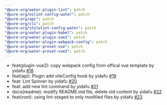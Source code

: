 ```yaml
---
"@pure-org/water-plugin-lint": patch
"@pure-org/eslint-config-water": patch
"@pure-org/api": patch
"@pure-org/cli": patch
"@pure-org/stylelint-config-water": patch
"@pure-org/water-plugin-babel": patch
"@pure-org/water-plugin-vue2": patch
"@pure-org/water-plugin-webpack-config": patch
"@pure-org/water-preset-vue": patch
"@pure-org/water-preset-vue2": patch
---
```


+ feat(plugin-vue2): copy webpack config from offical vue template by yidafu [#18](https://github.com/yidafu/pure-water/pull/18)
+ feat(api): Plugin add viteConfig hook by yidafu [#19](https://github.com/yidafu/pure-water/pull/19)
+ feat: Lint Spinner by yidafu [#20](https://github.com/yidafu/pure-water/pull/20)
+ feat: add new lint command by yidafu [#21](https://github.com/yidafu/pure-water/pull/21)
+ docs(readme): modify README.md file, delete old content by yidafu [#22](https://github.com/yidafu/pure-water/pull/22)
+ feat(root): using lint-staged to only modified files by yidafu [#23](https://github.com/yidafu/pure-water/pull/23)